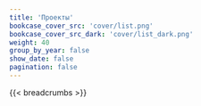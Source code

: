 ```yaml
---
title: 'Проекты'
bookcase_cover_src: 'cover/list.png'
bookcase_cover_src_dark: 'cover/list_dark.png'
weight: 40
group_by_year: false
show_date: false
pagination: false
---
```


{{< breadcrumbs >}}